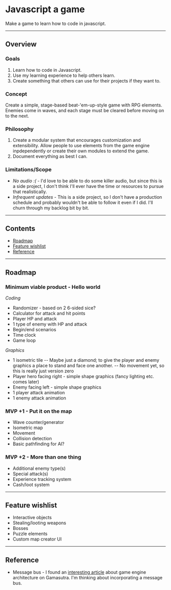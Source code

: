 # Javascript a game
Make a game to learn how to code in javascript.

---

## Overview

### Goals
1. Learn how to code in Javascript.
2. Use my learning experience to help others learn.
3. Create something that others can use for their projects if they want to.

### Concept
Create a simple, stage-based beat-'em-up-style game with RPG elements. Enemies come in waves, and each stage must be cleared before moving on to the next.

### Philosophy
1. Create a modular system that encourages customization and extensibility. Allow people to use elements from the game engine inpdependently or create their own modules to extend the game.
2. Document everything as best I can.

### Limitations/Scope
- *No audio :(* - I'd love to be able to do some killer audio, but since this is a side project, I don't think I'll ever have the time or resources to pursue that realistically.
- *Infrequent updates* - This is a side project, so I don't have a production schedule and probably wouldn't be able to follow it even if I did. I'll churn through my backlog bit by bit.

---

## Contents
- [Roadmap](#Roadmap)
- [Feature wishlist](#Wishlist)
- [Reference](#Reference)

---

## <a name="Roadmap"></a>Roadmap

### Minimum viable product - Hello world

*Coding*
- Randomizer - based on 2 6-sided sice?
- Calculator for attack and hit points
- Player HP and attack
- 1 type of enemy with HP and attack
- Begin/end scenarios
- Time clock
- Game loop

*Graphics*
- 1 isometric tile 
-- Maybe just a diamond; to give the player and enemy graphics a place to stand and face one another.
-- No movement yet, so this is really just version zero
- Player hero facing right - simple shape graphics (fancy lighting etc. comes later)
- Enemy facing left - simple shape graphics
- 1 player attack animation
- 1 enemy attack animation

### MVP +1 - Put it on the map

- Wave counter/generator
- Isometric map
- Movement
- Collision detection
- Basic pathfinding for AI?

### MVP +2 - More than one thing

- Additional enemy type(s)
- Special attack(s)
- Experience tracking system
- Cash/loot system

---

## <a name="Wishlist"></a>Feature wishlist

- Interactive objects
- Stealing/looting weapons
- Bosses
- Puzzle elements
- Custom map creator UI

---

## <a name="Reference"></a>Reference

- Message bus - I found an [interesting article](http://www.gamasutra.com/blogs/MichaelKissner/20151027/257369/Writing_a_Game_Engine_from_Scratch__Part_1_Messaging.php "Writing a Game Engine from Scratch - Part 1: Messaging by Michael Kissner") about game engine architecture on Gamasutra. I'm thinking about incorporating a message bus. 
